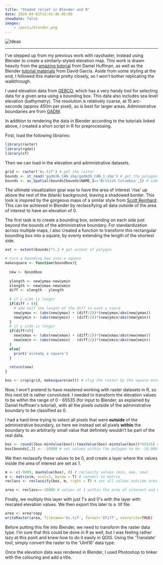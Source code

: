 ```yaml
---
title: "Shaded relief in Blender and R"
date: 2020-04-01T12:41:46-05:00
showDate: false
images:
    - /posts/blender.png
---
```


![Ideas](/posts/blender.png)

---

I've stepped up from my previous work with rayshader, instead using Blender to create a similarly-styled elevation map. This work is drawn heavily from the [amazing tutorial](https://somethingaboutmaps.wordpress.com/2017/11/16/creating-shaded-relief-in-blender/) from Daniel Huffman, as well as the Blender [tutorial materials](https://www.mapmakerdavid.com/) from David Garcia. Aside from some styling at the end, I followed this material pretty closely, so I won't bother replicating the walkthrough. 

I used elevation data from [GEBCO](https://www.gebco.net/data_and_products/gridded_bathymetry_data/#area), which has a very handy tool for selecting data for a given area using a bounding box. This data also includes sea level elevation (bathymetry). The resolution is relatively coarse, at 15 arc-seconds (approx 450m per pixel), so is best for larger areas. Administrative boundaries are from [GADM](https://gadm.org/data.html). 

In addition to rendering the data in Blender according to the tutorials linked above, I created a short script in R for preprocessing. 

First, load the following libraries:
```r
library(raster)
library(rgdal)
library(sf)
```

Then we can load in the elevation and administrative datasets. 

```r
grid <- raster('bc.tif') # get the raster
bounds <- st_read('gadm36_CAN_shp/gadm36_CAN_1.shp') # get the polygon
bounds <- as_Spatial(bounds[bounds$NAME_1=='British Columbia',]) # subset the polygon
```

The ultimate visualization goal was to have the area of interest 'rise' up above the rest of the (blank) background, leaving a shadowed border. This look is inspired by the gorgeous maps of a similar style from [Scott Reinhard](https://scottreinhardmaps.com/). This can be achieved in Blender by reclassifying all data outside of the area of interest to have an elevation of 0. 

The first task is to create a bounding box, extending on each side just beyond the bounds of the administrative boundary. For standardization across multiple maps, I also created a function to transform this rectangular bounding box into a square, by evenly extending the length of the shortest side.  
```r
ext <- extent(bounds)*1.2 # get extent of polygon

# turn a bounding box into a square 
makesquare <- function(boundbox){
  
  new <- boundbox
  
  ylength <- new@ymax-new@ymin
  xlength <- new@xmax-new@xmin
  diff <- xlength - ylength
  
  # if x side is longer
  if(diff > 0){
    # add half the length of the diff to each y coord
    new@ymax <- (abs(new@ymax) + (diff/2))*(new@ymax/abs(new@ymax))
    new@ymin <- (abs(new@ymin) - (diff/2))*(new@ymin/abs(new@ymin))
  }
  # if y side is longer 
  if(diff<0){
    new@xmax <- (abs(new@xmax) + (diff/2))*(new@xmax/abs(new@xmax))
    new@xmin <- (abs(new@xmin) - (diff/2))*(new@xmin/abs(new@xmin))
  }
  else{
    print('already a square')
  }
  
  return(new)
}

box <- crop(grid, makesquare(ext)) # clip the raster by the square extent
```

Now, I won't pretend to have mastered working with raster datasets in R, so this next bit is rather convoluted. I needed to transform the elevation values to be within the range of 0 - 65535 (for input to Blender, as explained by Daniel Huffman's tutorial), with all the pixels outside of the administrative boundary to be classified as 0. 

I had a hard time trying to select all pixels that were **outside** of the administrative boundary, so here we instead set all pixels **within** the boundary to an arbitrarily small value that definitely wouldn't be part of the real data. 

```r
box <- round((box-minValue(box))/(maxValue(box)-minValue(box))*65535) # rescale and round to 0 - 65535 range 
box[bounds[,]] <- -10000 # set values within the polygon to be -10,000
```

We then reclassify these values to be 0, and create a layer where the values inside the area of interest are set as 1. 

```r
m <- c(-9999, maxValue(box), 0) # reclasify values (min, max, new)
m <- matrix(m, ncol=3, byrow = T) # convert to matrix
reclass <- reclassify(box, m, right = T) # set all values outside area of interest to be 0

area <- reclass==-10000 # values at 1 within the area of interest and 0 outside
```

Finally, we multiply this layer with just 1's and 0's with the layer with rescaled elevation values. We then export this later to a .tif file. 

```r
area <- area*copy
writeRaster(area, filename='bc.tif', format='GTiff', overwrite=TRUE)
```

Before putting this file into Blender, we need to transform the raster data type. I'm sure that this could be done in R as well, but I was feeling rather lazy at this point and knew how to do it easily in QGIS. Using the 'Translate' tool, simply convert the raster to the 'UInt16' data type. 

Once the elevation data was rendered in Blender, I used Photoshop to tinker with the colouring and add a title. 






 
